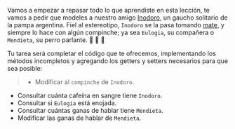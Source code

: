 Vamos a empezar a repasar todo lo que aprendiste en esta lección, te vamos a pedir que modeles a nuestro amigo [Inodoro](https://es.wikipedia.org/wiki/Inodoro_Pereyra), un gaucho solitario de la pampa argentina. Fiel al estereotipo, `Inodoro` se la pasa tomando [mate](https://es.wikipedia.org/wiki/Mate_(infusi%C3%B3n)), y siempre lo hace con algún compinche; ya sea `Eulogia`, su compañera o `Mendieta`, su perro parlante. :man: :woman: :dog:

Tu tarea será completar el código que te ofrecemos, implementando los métodos incompletos y agregando los getters y setters necesarios para que sea posible:

> * Modificar al `compinche` de `Inodoro`.
* Consultar cuánta cafeína en sangre tiene `Inodoro`.
* Consultar si `Eulogia` está enojada.
* Consultar cuántas ganas de hablar tiene `Mendieta`.
* Modificar las ganas de hablar de `Mendieta`.
